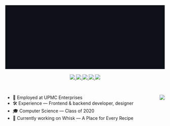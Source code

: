 <!--
**ianspryn/ianspryn** is a ✨ _special_ ✨ repository because its `README.md` (this file) appears on your GitHub profile.



Here are some ideas to get you started:

- 🔭 I’m currently working on ...
- 🌱 I’m currently learning ...
- 👯 I’m looking to collaborate on ...
- 🤔 I’m looking for help with ...
- 💬 Ask me about ...
- 📫 How to reach me: ...
- 😄 Pronouns: ...
- ⚡ Fun fact: ...
-->



<img src="./skills.gif" />

<p align="center">
   <a href="https://ianspryn.com">
    <img src="https://img.shields.io/badge/-ianspryn.com-E05E6A?style=flat-square&logo=googlechrome&logoColor=white&link=https://www.linkedin.com/in/ianspryn" />
  </a>
  <a href="https://www.linkedin.com/in/ianspryn">
    <img src="https://img.shields.io/badge/-Ian%20Spryn-2878B7?style=flat-square&logo=linkedin&logoColor=white&link=https://www.linkedin.com/in/ianspryn" />
  </a>
  <a href="https://www.medium.com/@ianspryn">
    <img src="https://img.shields.io/badge/-Ian%20Spryn-000000?style=flat-square&logo=medium&logoColor=white&link=https://www.medium.com/@ianspryn" />
  </a>
  <a href="mailto:hello@ianspryn.com">
    <img src="https://img.shields.io/badge/-hello@ianspryn.com-DA3F2D?style=flat-square&logo=Gmail&logoColor=white&link=mailto:hello@ianspryn.com" />
  </a>
  <a href="https://github.com/ianspryn/?tab=follow">
    <img src="https://img.shields.io/github/followers/ianspryn?label=Follow&style=social" />
  </a>
</p>

<br>

<img
  align="right"
  height="165"
  src="https://github-readme-stats.vercel.app/api?username=ianspryn&count_private=true&show_icons=true&custom_title=GitHub%20Status&hide=issues&title_color=E05E6A&icon_color=ee98fb&bg_color=ffffff00&text_color=E05E6A&hide_border=true"
/>

- :briefcase: Employed at UPMC Enterprises
- :hammer_and_wrench: Experience — Frontend & backend developer, designer
- :mortar_board: Computer Science — Class of 2020
- :construction: Currently working on Whisk — A Place for Every Recipe




